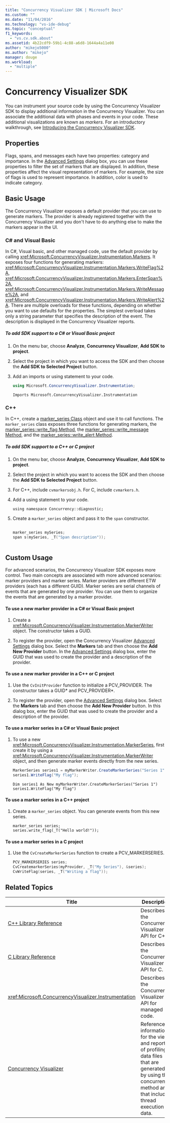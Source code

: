 ```yaml
---
title: "Concurrency Visualizer SDK | Microsoft Docs"
ms.custom: ""
ms.date: "11/04/2016"
ms.technology: "vs-ide-debug"
ms.topic: "conceptual"
f1_keywords: 
  - "vs.cv.sdk.about"
ms.assetid: 4b22cdf9-59b1-4c88-a6d8-1644a4a11e08
author: "mikejo5000"
ms.author: "mikejo"
manager: douge
ms.workload: 
  - "multiple"
---
```

# Concurrency Visualizer SDK
You can instrument your source code by using the Concurrency Visualizer SDK to display additional information in the Concurrency Visualizer. You can associate the additional data with phases and events in your code. These additional visualizations are known as *markers*.  For an introductory walkthrough, see [Introducing the Concurrency Visualizer SDK](http://go.microsoft.com/fwlink/?LinkId=235405).  
  
## Properties  
 Flags, spans, and messages each have two properties: category and importance. In the [Advanced Settings](../profiling/advanced-settings-dialog-box-concurrency-visualizer.md) dialog box, you can use these properties to filter the set of markers that are displayed. In addition, these properties affect the visual representation of markers. For example, the size of flags is used to represent importance. In addition, color is used to indicate category.  
  
## Basic Usage  
 The Concurrency Visualizer exposes a default provider that you can use to generate markers. The provider is already registered together with the Concurrency Visualizer and you don't have to do anything else to make the markers appear in the UI.  
  
### C# and Visual Basic  
 In C#, Visual basic, and other managed code, use the default provider by calling <xref:Microsoft.ConcurrencyVisualizer.Instrumentation.Markers>. It exposes four functions for generating markers: <xref:Microsoft.ConcurrencyVisualizer.Instrumentation.Markers.WriteFlag%2A>, <xref:Microsoft.ConcurrencyVisualizer.Instrumentation.Markers.EnterSpan%2A>, <xref:Microsoft.ConcurrencyVisualizer.Instrumentation.Markers.WriteMessage%2A>, and <xref:Microsoft.ConcurrencyVisualizer.Instrumentation.Markers.WriteAlert%2A>. There are multiple overloads for these functions, depending on whether you want to use defaults for the properties.  The simplest overload takes only a string parameter that specifies the description of the event. The description is displayed in the Concurrency Visualizer reports.  
  
##### To add SDK support to a C# or Visual Basic project  
  
1.  On the menu bar, choose **Analyze**, **Concurrency Visualizer**, **Add SDK to project**.  
  
2.  Select the project in which you want to access the SDK and then choose the **Add SDK to Selected Project** button.  
  
3.  Add an imports or using statement to your code.  
  
    ```csharp  
    using Microsoft.ConcurrencyVisualizer.Instrumentation;  
    ```  
  
    ```VB  
    Imports Microsoft.ConcurrencyVisualizer.Instrumentation  
    ```  
  
### C++  
 In C++, create a [marker_series Class](../profiling/marker-series-class.md) object and use it to call functions.  The `marker_series` class exposes three functions for generating markers, the [marker_series::write_flag Method](../profiling/marker-series-write-flag-method.md), the [marker_series::write_message Method](../profiling/marker-series-write-message-method.md), and the [marker_series::write_alert Method](../profiling/marker-series-write-alert-method.md).  
  
##### To add SDK support to a C++ or C project  
  
1.  On the menu bar, choose **Analyze**, **Concurrency Visualizer**, **Add SDK to project**.  
  
2.  Select the project in which you want to access the SDK and then choose the **Add SDK to Selected Project** button.  
  
3.  For C++, include `cvmarkersobj.h`. For C, include `cvmarkers.h`.  
  
4.  Add a using statement to your code.  
  
    ```  
    using namespace Concurrency::diagnostic;  
    ```  
  
5.  Create a `marker_series` object and pass it to the `span` constructor.  
  
    ```C++  
  
    marker_series mySeries;  
    span s(mySeries, _T("Span description"));  
  
    ```  
  
## Custom Usage  
 For advanced scenarios, the Concurrency Visualizer SDK exposes more control.  Two main concepts are associated with more advanced scenarios: marker providers and marker series. Marker providers are different ETW providers (each has a different GUID). Marker series are serial channels of events that are generated by one provider. You can use them to organize the events that are generated by a marker provider.  
  
#### To use a new marker provider in a C# or Visual Basic project  
  
1.  Create a <xref:Microsoft.ConcurrencyVisualizer.Instrumentation.MarkerWriter> object.  The constructor takes a GUID.  
  
2.  To register the provider, open the Concurrency Visualizer [Advanced Settings](../profiling/advanced-settings-dialog-box-concurrency-visualizer.md) dialog box.  Select the **Markers** tab and then choose the **Add New Provider** button. In the [Advanced Settings](../profiling/advanced-settings-dialog-box-concurrency-visualizer.md) dialog box, enter the GUID that was used to create the provider and a description of the provider.  
  
#### To use a new marker provider in a C++ or C project  
  
1.  Use the `CvInitProvider` function to initialize a PCV_PROVIDER.  The constructor takes a GUID* and  PCV_PROVIDER\*.  
  
2.  To register the provider, open the [Advanced Settings](../profiling/advanced-settings-dialog-box-concurrency-visualizer.md) dialog box.  Select the **Markers** tab and then choose the **Add New Provider** button. In this dialog box, enter the GUID that was used to create the provider and a description of the provider.  
  
#### To use a marker series in a C# or Visual Basic project  
  
1.  To use a new <xref:Microsoft.ConcurrencyVisualizer.Instrumentation.MarkerSeries>, first create it by using a <xref:Microsoft.ConcurrencyVisualizer.Instrumentation.MarkerWriter> object, and then generate marker events directly from the new series.  
  
    ```csharp  
    MarkerSeries series1 = myMarkerWriter.CreateMarkerSeries("Series 1");  
    series1.WriteFlag("My flag");  
    ```  
  
    ```VB  
    Dim series1 As New myMarkerWriter.CreateMarkerSeries("Series 1")  
    series1.WriteFlag("My flag")  
    ```  
  
#### To use a marker series in a C++ project  
  
1.  Create a `marker_series` object.  You can generate events from this new series.  
  
    ```scr  
    marker_series series;  
    series.write_flag(_T("Hello world!"));  
    ```  
  
#### To use a marker series in a C project  
  
1.  Use the `CvCreateMarkerSeries` function to create a PCV_MARKERSERIES.  
  
    ```C++  
    PCV_MARKERSERIES series;  
    CvCreatemarkerSeries(myProvider, _T("My Series"), &series);  
    CvWriteFlag(series, _T("Writing a flag"));  
    ```  
  
## Related Topics  
  
|Title|Description|  
|-----------|-----------------|  
|[C++ Library Reference](../profiling/cpp-library-reference.md)|Describes the Concurrency Visualizer API for C++.|  
|[C Library Reference](../profiling/c-library-reference.md)|Describes the Concurrency Visualizer API for C.|  
|<xref:Microsoft.ConcurrencyVisualizer.Instrumentation>|Describes the Concurrency Visualizer API for managed code.|  
|[Concurrency Visualizer](../profiling/concurrency-visualizer.md)|Reference information for the views and reports of profiling data files that are generated by using the concurrency method and that include thread execution data.|